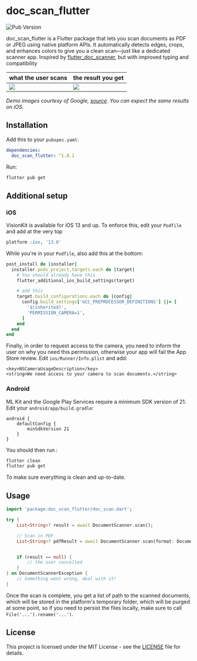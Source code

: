 # doc_scan_flutter

![Pub Version](https://img.shields.io/pub/v/doc_scan_flutter)

doc_scan_flutter is a Flutter package that lets you scan documents as PDF or JPEG using native platform APIs. It automatically detects edges, crops, and enhances colors to give you a clean scan—just like a dedicated scanner app. Inspired by [flutter_doc_scanner](https://pub.dev/packages/flutter_doc_scanner), but with improved typing and compatibility

| what the user scans                                                                                         | the result you get                                                                                         |
|-------------------------------------------------------------------------------------------------------------|------------------------------------------------------------------------------------------------------------|
| ![](https://developers.google.com/static/ml-kit/images/vision/doc-scanner/example_wrinkle_angle_before.png) | ![](https://developers.google.com/static/ml-kit/images/vision/doc-scanner/example_wrinkle_angle_after.png) |

*Demo images courtesy of Google, [source](https://developers.google.com/ml-kit/vision/doc-scanner). You can expect the same results on iOS.*

## Installation

Add this to your `pubspec.yaml`:

```yaml
dependencies:
  doc_scan_flutter: ^1.0.1
```

Run:

```sh
flutter pub get
```

## Additional setup

### iOS

VisionKit is available for iOS 13 and up. To enforce this, edit your `Podfile` and add at the very top

```ruby
platform :ios, '13.0'
```

While you're in your `Podfile`, also add this at the bottom:

```ruby
post_install do |installer|
  installer.pods_project.targets.each do |target|
    # You should already have this
    flutter_additional_ios_build_settings(target)

    # add this
    target.build_configurations.each do |config|
      config.build_settings['GCC_PREPROCESSOR_DEFINITIONS'] ||= [
        '$(inherited)',
        'PERMISSION_CAMERA=1',
      ]
    end
  end
end
```

Finally, in order to request access to the camera, you need to inform the user on why you need this permission, otherwise your app will fail the App Store review. Edit `ios/Runner/Info.plist` and add:

```
<key>NSCameraUsageDescription</key>
<string>We need access to your camera to scan documents.</string>
```

### Android

ML Kit and the Google Play Services require a minimum SDK version of 21. Edit your `android/app/build.gradle`:

```
android {
    defaultConfig {
        minSdkVersion 21
    }
}
```

You should then run :

```sh
flutter clean
flutter pub get
```

To make sure everything is clean and up-to-date.

## Usage

```dart
import 'package:doc_scan_flutter/doc_scan.dart';

try {
    List<String>? result = await DocumentScanner.scan();

    // Scan in PDF
    List<String>? pdfResult = await DocumentScanner.scan(format: DocumentScannerFormat.pdf);


    if (result == null) {
        // the user cancelled
    }
} on DocumentScannerException {
    // Something went wrong, deal with it!
}
```

Once the scan is complete, you get a list of path to the scanned documents, which will be stored in the platform's temporary folder, which will be purged at some point, so if you need to persist the files locally, make sure to call `File('...').rename('...')`.

## License
This project is licensed under the MIT License - see the [LICENSE](./LICENSE) file for details.